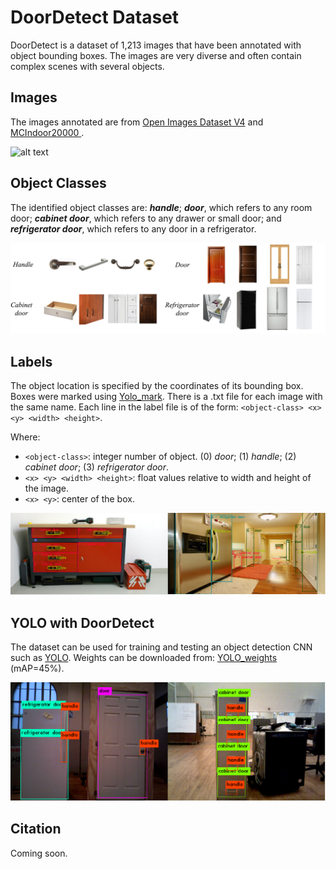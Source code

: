 # DoorDetect Dataset
DoorDetect is a dataset of 1,213 images that have been annotated with object bounding boxes. The images are very diverse and often contain complex scenes with several objects. 


## Images
The images annotated are from [Open Images Dataset V4](https://storage.googleapis.com/openimages/web/index.html) and [MCIndoor20000 ](https://github.com/bircatmcri/MCIndoor20000).

![alt text](/readme_figures/Fig1.png)


## Object Classes 
The identified object classes are: ***handle***; ***door***, which refers to any room door; ***cabinet door***, which refers to any drawer or small door; and ***refrigerator door***, which refers to any door in a refrigerator.  

![alt text](/readme_figures/Fig2.png)


## Labels
The object location is specified by the coordinates of its bounding box. Boxes were marked using [Yolo_mark](https://github.com/AlexeyAB/Yolo_mark). There is a .txt file for each image with the same name. Each line in the label file is of the form: `<object-class> <x> <y> <width> <height>`.

Where:
* `<object-class>`: integer number of object. (0) *door*; (1) *handle*; (2) *cabinet door*; (3) *refrigerator door*.
* `<x> <y> <width> <height>`: float values relative to width and height of the image.
* `<x> <y>`: center of the box.

![alt text](/readme_figures/Fig3.png)


## YOLO with DoorDetect
The dataset can be used for training and testing an object detection CNN such as [YOLO](https://pjreddie.com/darknet/yolo/). Weights can be downloaded from: [YOLO_weights](https://drive.google.com/open?id=1i9E9pTPN5MtRxgBJWLnfQl2ypCv92dXk) (mAP=45%). 

![alt text](/readme_figures/Fig4.png)

## Citation
Coming soon.
